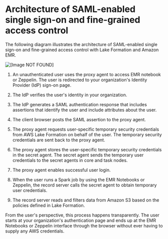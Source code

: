 # Architecture of SAML\-enabled single sign\-on and fine\-grained access control<a name="emr-lf-architecture"></a>

The following diagram illustrates the architecture of SAML\-enabled single sign\-on and fine\-grained access control with Lake Formation and Amazon EMR\. 

![\[Image NOT FOUND\]](http://docs.aws.amazon.com/emr/latest/ManagementGuide/images/EMR-saml-based-federation.png)

1. An unauthenticated user uses the proxy agent to access EMR notebook or Zeppelin\. The user is redirected to your organization's Identity Provider \(IdP\) sign\-on page\. 

1. The IdP verifies the user's identity in your organization\.

1. The IdP generates a SAML authentication response that includes assertions that identify the user and include attributes about the user\. 

1. The client browser posts the SAML assertion to the proxy agent\.

1. The proxy agent requests user\-specific temporary security credentials from AWS Lake Formation on behalf of the user\. The temporary security credentials are sent back to the proxy agent\. 

1. The proxy agent stores the user\-specific temporary security credentials in the secret agent\. The secret agent sends the temporary user credentials to the secret agents in core and task nodes\. 

1. The proxy agent enables successful user login\.

1. When the user runs a Spark job by using the EMR Notebooks or Zeppelin, the record server calls the secret agent to obtain temporary user credentials\. 

1. The record server reads and filters data from Amazon S3 based on the policies defined in Lake Formation\. 

From the user's perspective, this process happens transparently\. The user starts at your organization's authentication page and ends up at the EMR Notebooks or Zeppelin interface through the browser without ever having to supply any AWS credentials\.